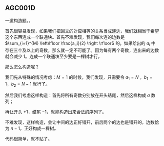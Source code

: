 ## AGC001D

一道构造题。。

首先很容易发现，如果我们把回文的对应相等的关系当成连边，我们就相当于希望这个东西连成一个联通块。首先不难发现，我们每次连的边数是 $\sum_{i=1}^{M} \left\lfloor \frac{a_i}{2} \right \rfloor$ 的。如果给出的 $a_i$ 中存在三个及以上的奇数，那么就一定不可能了。因为每有两个奇数，连出来的边数就会减少 $1$。连成一个联通块至少要是一棵树才行。

那么怎么构造呢？

我们先从特殊的情况考虑：$M=1$ 的时候，我们发现，只需要令 $a_1=N$ ，$b_1=1$，$b_2=N-1$ 就行了。 

然后我们考虑这样构造：首先将所有奇数分别放在开头结尾，然后这样构成 $a$ 数列；

再让开头 $+1$，结尾 $-1$，就能构造出来合法的序列了。

不难发现，这样构造，会让中间的边正好错开，前后两个的边也是错开的，边数恰为 $n-1$，正好构成一棵树。

代码很简单，就不贴了。